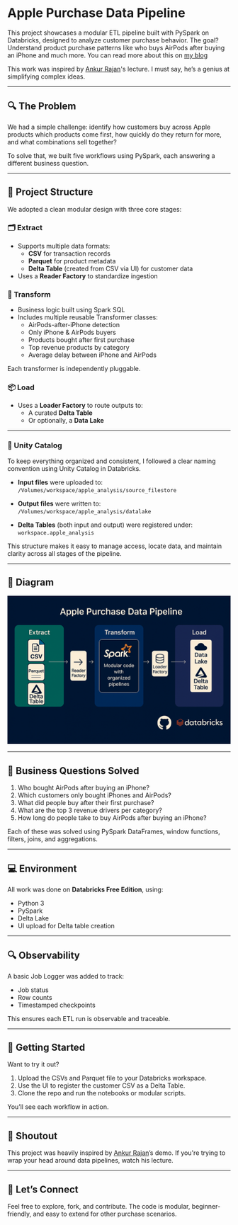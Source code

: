 # Apple Purchase Data Pipeline

This project showcases a modular ETL pipeline built with PySpark on Databricks, designed to analyze customer purchase behavior. The goal? Understand product purchase patterns like who buys AirPods after buying an iPhone and much more. You can read more about this on [my blog](https://medium.com/@data_ig/apple-purchase-data-engineering-project-740eff20e51a)

This work was inspired by [Ankur Rajan](https://www.youtube.com/watch?v=BlWS4foN9cY&t=114s)'s lecture. I must say, he’s a genius at simplifying complex ideas.

---

## 🔍 The Problem

We had a simple challenge: identify how customers buy across Apple products which products come first, how quickly do they return for more, and what combinations sell together?

To solve that, we built five workflows using PySpark, each answering a different business question.

---

## 🧱 Project Structure

We adopted a clean modular design with three core stages:

### 🗂️ Extract  
- Supports multiple data formats:
  - **CSV** for transaction records  
  - **Parquet** for product metadata  
  - **Delta Table** (created from CSV via UI) for customer data  
- Uses a **Reader Factory** to standardize ingestion

### 🧪 Transform  
- Business logic built using Spark SQL
- Includes multiple reusable Transformer classes:
  - AirPods-after-iPhone detection
  - Only iPhone & AirPods buyers
  - Products bought after first purchase
  - Top revenue products by category
  - Average delay between iPhone and AirPods

Each transformer is independently pluggable.

### 📦 Load  
- Uses a **Loader Factory** to route outputs to:
  - A curated **Delta Table**
  - Or optionally, a **Data Lake**

---
### 🧭 Unity Catalog

To keep everything organized and consistent, I followed a clear naming convention using Unity Catalog in Databricks.

- **Input files** were uploaded to:  
  `/Volumes/workspace/apple_analysis/source_filestore`

- **Output files** were written to:  
  `/Volumes/workspace/apple_analysis/datalake`

- **Delta Tables** (both input and output) were registered under:  
  `workspace.apple_analysis`

This structure makes it easy to manage access, locate data, and maintain clarity across all stages of the pipeline.

---

## 🔁 Diagram

![Pipeline Diagram](assets/pipeline_diagram.png)

---

## 🧠 Business Questions Solved

1. Who bought AirPods after buying an iPhone?
2. Which customers only bought iPhones and AirPods?
3. What did people buy after their first purchase?
4. What are the top 3 revenue drivers per category?
5. How long do people take to buy AirPods after buying an iPhone?

Each of these was solved using PySpark DataFrames, window functions, filters, joins, and aggregations.

---

## 💻 Environment

All work was done on **Databricks Free Edition**, using:
- Python 3
- PySpark
- Delta Lake
- UI upload for Delta table creation

---

## 🔍 Observability

A basic Job Logger was added to track:
- Job status
- Row counts
- Timestamped checkpoints

This ensures each ETL run is observable and traceable.

---

## 🚀 Getting Started

Want to try it out?

1. Upload the CSVs and Parquet file to your Databricks workspace.
2. Use the UI to register the customer CSV as a Delta Table.
3. Clone the repo and run the notebooks or modular scripts.

You’ll see each workflow in action.

---

## 🙏 Shoutout

This project was heavily inspired by [Ankur Rajan](https://www.youtube.com/watch?v=BlWS4foN9cY&t=114s)’s demo. If you're trying to wrap your head around data pipelines, watch his lecture.

---

## 👋 Let’s Connect

Feel free to explore, fork, and contribute. The code is modular, beginner-friendly, and easy to extend for other purchase scenarios.

